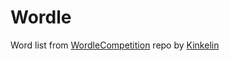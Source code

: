 # Wordle

Word list from [WordleCompetition](https://github.com/Kinkelin/WordleCompetition/tree/main/data/official) repo by [Kinkelin](https://github.com/Kinkelin)
